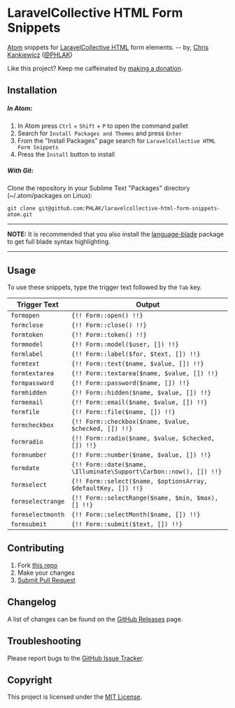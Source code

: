 LaravelCollective HTML Form Snippets
====================================

[Atom](https://atom.io/) snippets for [LaravelCollective HTML](https://github.com/LaravelCollective/html)
form elements. -- by, [Chris Kankiewicz](https://www.ChrisKankiewicz.com) ([@PHLAK](https://twitter.com/PHLAK))

Like this project? Keep me caffeinated by [making a donation](https://paypal.me/ChrisKankiewicz).

Installation
------------

##### In Atom:

  1. In Atom press `Ctrl` + `Shift` + `P` to open the command pallet
  2. Search for `Install Packages and Themes` and press `Enter`
  3. From the "Install Packages" page search for `LaravelCollective HTML Form Snippets`
  4. Press the `Install` button to install

##### With Git:

Clone the repository in your Sublime Text "Packages" directory
(~/.atom/packages on Linux):

    git clone git@github.com:PHLAK/laravelcollective-html-form-snippets-atom.git

---

**NOTE:** It is recommended that you also install the [language-blade](https://atom.io/packages/language-blade)
package to get full blade syntax highlighting.

---

Usage
-----

To use these snippets, type the trigger text followed by the `Tab` key.

| Trigger Text      | Output                                                                   |
| ----------------- | ------------------------------------------------------------------------ |
| `formopen`        | `{!! Form::open() !!}`                                                   |
| `formclose`       | `{!! Form::close() !!}`                                                  |
| `formtoken`       | `{!! Form::token() !!}`                                                  |
| `formmodel`       | `{!! Form::model($user, []) !!}`                                         |
| `formlabel`       | `{!! Form::label($for, $text, []) !!}`                                   |
| `formtext`        | `{!! Form::text($name, $value, []) !!}`                                  |
| `formtextarea`    | `{!! Form::textarea($name, $value, []) !!}`                              |
| `formpassword`    | `{!! Form::password($name, []) !!}`                                      |
| `formhidden`      | `{!! Form::hidden($name, $value, []) !!}`                                |
| `formemail`       | `{!! Form::email($name, $value, []) !!}`                                 |
| `formfile`        | `{!! Form::file($name, []) !!}`                                          |
| `formcheckbox`    | `{!! Form::checkbox($name, $value, $checked, []) !!}`                    |
| `formradio`       | `{!! Form::radio($name, $value, $checked, []) !!}`                       |
| `formnumber`      | `{!! Form::number($name, $value, []) !!}`                                |
| `formdate`        | `{!! Form::date($name, \Illuminate\Support\Carbon::now(), []) !!}`       |
| `formselect`      | `{!! Form::select($name, $optionsArray, $defaultKey, []) !!}`            |
| `formselectrange` | `{!! Form::selectRange($name, $min, $max), [] !!}`                       |
| `formselectmonth` | `{!! Form::selectMonth($name, []) !!}`                                   |
| `formsubmit`      | `{!! Form::submit($text, []) !!}`                                        |

Contributing
------------

  1. Fork [this repo](https://github.com/PHLAK/laravelcollective-html-form-snippets-atom)
  2. Make your changes
  3. [Submit Pull Request](https://github.com/PHLAK/laravelcollective-html-form-snippets-atom/pull/new)

Changelog
---------

A list of changes can be found on the [GitHub Releases](https://github.com/PHLAK/laravelcollective-html-form-snippets-atom/releases) page.

Troubleshooting
---------------

Please report bugs to the [GitHub Issue Tracker](https://github.com/PHLAK/laravelcollective-html-form-snippets-atom/issues).

Copyright
---------

This project is licensed under the [MIT License](https://github.com/PHLAK/laravelcollective-html-form-snippets-atom/blob/master/LICENSE).
